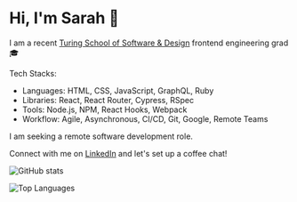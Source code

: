 # Hi, I'm Sarah 👋

I am a recent [Turing School of Software & Design](https://turing.io/) frontend engineering grad 🎓️ 

Tech Stacks:
   - Languages: HTML, CSS, JavaScript, GraphQL, Ruby
   - Libraries: React, React Router, Cypress, RSpec
   - Tools: Node.js, NPM, React Hooks, Webpack
   - Workflow: Agile, Asynchronous, CI/CD, Git, Google, Remote Teams

I am seeking a remote software development role.

Connect with me on [LinkedIn](https://www.linkedin.com/in/rudysarah/) and let's set up a coffee chat!

![GitHub stats](https://github-readme-stats.vercel.app/api?username=sarahrudy&count_private=true&show_icons=true&theme=dracula&hide=stars)

![Top Languages](https://github-readme-stats.vercel.app/api/top-langs/?username=sarahrudy&show_icons=true&theme=dracula)
